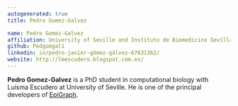 ```yaml
---
autogenerated: true
title: Pedro Gomez-Galvez

name: Pedro Gomez-Galvez
affiliation: University of Seville and Instituto de Biomedicina Sevilla (IBiS)
github: Pedgomgal1
linkedin: in/pedro-javier-gómez-gálvez-676313b2/
website: http://lmescudero.blogspot.com.es/
---
```


**Pedro Gomez-Galvez** is a PhD student in computational biology with Luisma Escudero at University of Seville. He is one of the principal developers of [EpiGraph](/plugins/epigraph).
